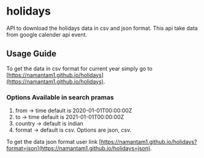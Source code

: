 # holidays

API to download the holidays data in csv and json format. This api take data from google calender api event.

## Usage Guide

To get the data in csv format for current year simply go to [https://namantam1.github.io/holidays](https://namantam1.github.io/holidays).

### Options Available in search pramas
  1. from -> time default is 2020-01-01T00:00:00Z
  2. to -> time default is 2021-01-01T00:00:00Z
  3. country -> default is indian
  4. format -> default is csv. Options are json, csv.

To get the data json format user link [https://namantam1.github.io/holidays?format=json](https://namantam1.github.io/holidays=json).

